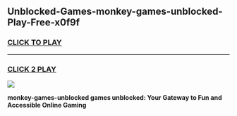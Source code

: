 
## Unblocked-Games-monkey-games-unblocked-Play-Free-x0f9f
<h3>
<a href="https://premium76.site?title=monkey-games-unblocked&ref=22A">CLICK TO PLAY</a></h3>
<hr>

<h3>
<a href="https://premium76.site?title=monkey-games-unblocked&ref=22A">CLICK 2 PLAY</a>
  
</h3>

<a href="https://premium76.site?title=monkey-games-unblocked&ref=22A"><img src="https://clearcache.store/games.png"></a>


**monkey-games-unblocked games unblocked: Your Gateway to Fun and Accessible Online Gaming**
